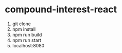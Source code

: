# compound-interest-react

1. git clone
2. npm install
3. npm run build
4. npm run start
5. localhost:8080
